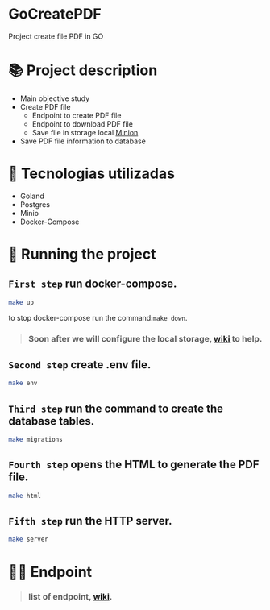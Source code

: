 # GoCreatePDF
Project create file PDF in GO
# :books: Project description
<!--ts-->
* Main objective study
* Create PDF file
  * Endpoint to create PDF file
  * Endpoint to download PDF file
  * Save file in storage local [Minion](https://min.io/)
* Save PDF file information to database
<!--te-->

# :wrench: Tecnologias utilizadas
* Goland
* Postgres
* Minio
* Docker-Compose

# :rocket: Running the project
## `First step` run docker-compose.
```sh
make up
```
to stop docker-compose run the command:`make down`.
> ### Soon after we will configure the local storage, [wiki](https://github.com/guizoio/GoCreatePDF/wiki/Storage-Minio) to help.


## `Second step` create .env file.
```sh
make env
```

## `Third step` run the command to create the database tables.
```sh
make migrations
```

## `Fourth step` opens the HTML to generate the PDF file.
```sh
make html
```

## `Fifth step` run the HTTP server.
```sh
make server
```

# :technologist: Endpoint
> ### list of endpoint, [wiki](https://github.com/guizoio/GoCreatePDF/wiki/Endpoint).
